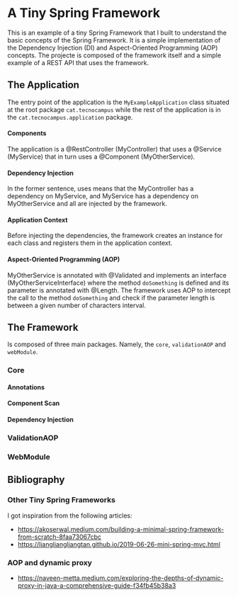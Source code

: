 # A Tiny Spring Framework

This is an example of a tiny Spring Framework that I built to understand the basic concepts of the Spring Framework. 
It is a simple implementation of the Dependency Injection (DI) and Aspect-Oriented Programming (AOP) concepts. 
The projecte is composed of the framework itself and a simple example of a REST API that uses the framework.

## The Application
The entry point of the application is the `MyExampleApplication` class situated at the root package `cat.tecnocampus` while the rest
of the application is in the `cat.tecnocampus.application` package.

#### Components
The application is a @RestController (MyController) that uses a @Service (MyService) that in turn uses a @Component (MyOtherService).

#### Dependency Injection
In the former sentence, uses means that the MyController has a dependency on MyService, and MyService has a dependency on MyOtherService and
all are injected by the framework. 

#### Application Context
Before injecting the dependencies, the framework creates an instance for each class and 
registers them in the application context.

#### Aspect-Oriented Programming (AOP)
MyOtherService is annotated with @Validated and implements an interface (MyOtherServiceInterface) where the method `doSomething` is defined
and its parameter is annotated with @Length. The framework uses AOP to intercept the call to the method `doSomething` and check if the parameter
length is between a given number of characters interval.

## The Framework
Is composed of three main packages. Namely, the `core`, `validationAOP` and `webModule`.

### Core
#### Annotations
#### Component Scan
#### Dependency Injection

### ValidationAOP


### WebModule


## Bibliography 
### Other Tiny Spring Frameworks
I got inspiration from the following articles:
* https://akoserwal.medium.com/building-a-minimal-spring-framework-from-scratch-8faa73067cbc
* https://liangliangliangtan.github.io/2019-06-26-mini-spring-mvc.html

### AOP and dynamic proxy
* https://naveen-metta.medium.com/exploring-the-depths-of-dynamic-proxy-in-java-a-comprehensive-guide-f34fb45b38a3